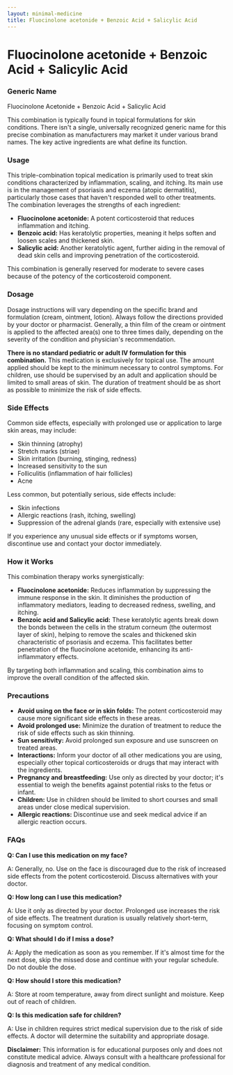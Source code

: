 ```yaml
---
layout: minimal-medicine
title: Fluocinolone acetonide + Benzoic Acid + Salicylic Acid
---
```


# Fluocinolone acetonide + Benzoic Acid + Salicylic Acid
### Generic Name
Fluocinolone Acetonide + Benzoic Acid + Salicylic Acid

This combination is typically found in topical formulations for skin conditions.  There isn't a single, universally recognized generic name for this precise combination as manufacturers may market it under various brand names.  The key active ingredients are what define its function.

### Usage

This triple-combination topical medication is primarily used to treat skin conditions characterized by inflammation, scaling, and itching.  Its main use is in the management of psoriasis and eczema (atopic dermatitis), particularly those cases that haven't responded well to other treatments.  The combination leverages the strengths of each ingredient:

* **Fluocinolone acetonide:** A potent corticosteroid that reduces inflammation and itching.
* **Benzoic acid:**  Has keratolytic properties, meaning it helps soften and loosen scales and thickened skin.
* **Salicylic acid:** Another keratolytic agent, further aiding in the removal of dead skin cells and improving penetration of the corticosteroid.


This combination is generally reserved for moderate to severe cases because of the potency of the corticosteroid component.

### Dosage

Dosage instructions will vary depending on the specific brand and formulation (cream, ointment, lotion).  Always follow the directions provided by your doctor or pharmacist.  Generally, a thin film of the cream or ointment is applied to the affected area(s) one to three times daily, depending on the severity of the condition and physician's recommendation.  


**There is no standard pediatric or adult IV formulation for this combination.** This medication is exclusively for topical use.  The amount applied should be kept to the minimum necessary to control symptoms.  For children, use should be supervised by an adult and application should be limited to small areas of skin.  The duration of treatment should be as short as possible to minimize the risk of side effects.

### Side Effects

Common side effects, especially with prolonged use or application to large skin areas, may include:

* Skin thinning (atrophy)
* Stretch marks (striae)
* Skin irritation (burning, stinging, redness)
* Increased sensitivity to the sun
* Folliculitis (inflammation of hair follicles)
* Acne


Less common, but potentially serious, side effects include:

* Skin infections
* Allergic reactions (rash, itching, swelling)
* Suppression of the adrenal glands (rare, especially with extensive use)


If you experience any unusual side effects or if symptoms worsen, discontinue use and contact your doctor immediately.

### How it Works

This combination therapy works synergistically:

* **Fluocinolone acetonide:**  Reduces inflammation by suppressing the immune response in the skin. It diminishes the production of inflammatory mediators, leading to decreased redness, swelling, and itching.
* **Benzoic acid and Salicylic acid:** These keratolytic agents break down the bonds between the cells in the stratum corneum (the outermost layer of skin), helping to remove the scales and thickened skin characteristic of psoriasis and eczema. This facilitates better penetration of the fluocinolone acetonide, enhancing its anti-inflammatory effects.

By targeting both inflammation and scaling, this combination aims to improve the overall condition of the affected skin.

### Precautions

* **Avoid using on the face or in skin folds:**  The potent corticosteroid may cause more significant side effects in these areas.
* **Avoid prolonged use:**  Minimize the duration of treatment to reduce the risk of side effects such as skin thinning.
* **Sun sensitivity:** Avoid prolonged sun exposure and use sunscreen on treated areas.
* **Interactions:** Inform your doctor of all other medications you are using, especially other topical corticosteroids or drugs that may interact with the ingredients.
* **Pregnancy and breastfeeding:** Use only as directed by your doctor; it's essential to weigh the benefits against potential risks to the fetus or infant.
* **Children:** Use in children should be limited to short courses and small areas under close medical supervision.
* **Allergic reactions:** Discontinue use and seek medical advice if an allergic reaction occurs.


### FAQs

**Q: Can I use this medication on my face?**

A: Generally, no.  Use on the face is discouraged due to the risk of increased side effects from the potent corticosteroid.  Discuss alternatives with your doctor.

**Q: How long can I use this medication?**

A: Use it only as directed by your doctor.  Prolonged use increases the risk of side effects. The treatment duration is usually relatively short-term, focusing on symptom control.

**Q: What should I do if I miss a dose?**

A: Apply the medication as soon as you remember.  If it's almost time for the next dose, skip the missed dose and continue with your regular schedule. Do not double the dose.


**Q: How should I store this medication?**

A: Store at room temperature, away from direct sunlight and moisture. Keep out of reach of children.


**Q: Is this medication safe for children?**

A: Use in children requires strict medical supervision due to the risk of side effects. A doctor will determine the suitability and appropriate dosage.

**Disclaimer:** This information is for educational purposes only and does not constitute medical advice.  Always consult with a healthcare professional for diagnosis and treatment of any medical condition.
